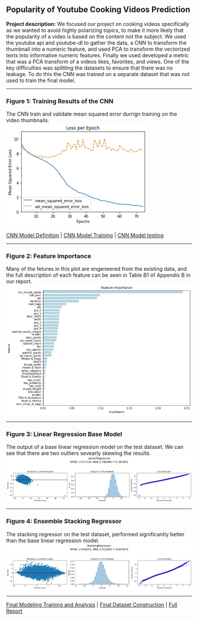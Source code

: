 ## Popularity of Youtube Cooking Videos Prediction

**Project description:** We focused our project on cooking videos specifically as we wanted to avoid highly polarizing topics, to make it more likely that the popularity of a video is based on the content not the subject. We used the youtube api and youtube-dl to gather the data, a CNN to transform the thumbnail into a numeric feature, and used PCA to transform the vectorized texts into informative numeric features. Finally we used developed a metric that was a PCA transform of a videos likes, favorites, and views. One of the key difficulties was splitting the datasets to ensure that there was no leakage. To do this the CNN was trained on a separate dataset that was not used to train the final model.<br>

---
### Figure 1: Training Results of the CNN
The CNN train and validate mean squared error durrign training on the video thumbnails.<br>
<img src="images/CNN_training.png?raw=true"><br>

[CNN Model Definition](https://github.com/corbinscahalan/SIADS699-capstone-project/blob/main/cnn_model.py) | [CNN Model Training](https://github.com/corbinscahalan/SIADS699-capstone-project/blob/main/cnn_train_distributed_strategy.py) | [CNN Model testing](https://github.com/corbinscahalan/SIADS699-capstone-project/blob/main/cnn_on_test_data.ipynb)

---

### Figure 2: Feature Importance
Many of the fetures in this plot are engeneered from the existing data, and the full description of each feature can be seen in Table B1 of Appendix B in our report.
<img src="images/popularity_feature_importance.png?raw=true">


---

### Figure 3: Linear Regression Base Model
The output of a base linear regression model on the test dataset. We can see that there are two outliers sevearly skewing the results.
<img src="images/popularity_lin_regression.png?raw=true">

---

### Figure 4: Ensemble Stacking Regressor
The stacking regressor on the test dataset, performed significantly better than the base linear regression model.
<img src="images/popularity_stacking.png?raw=true">

---

[Final Modeling Training and Analysis](https://github.com/corbinscahalan/SIADS699-capstone-project/blob/main/Final_model.ipynb) | 
[Final Dataset Construction](https://github.com/corbinscahalan/SIADS699-capstone-project/blob/main/construct_final_dataset.ipynb) | 
[Full Report](https://medium.com/@team_popular/predicting-youtube-cooking-video-popularity-a5b841732e2d)